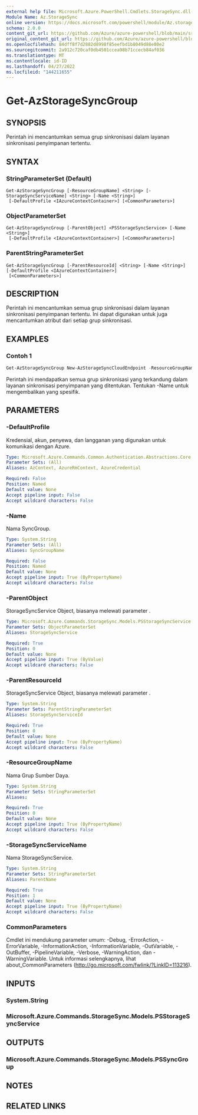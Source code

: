 ```yaml
---
external help file: Microsoft.Azure.PowerShell.Cmdlets.StorageSync.dll-Help.xml
Module Name: Az.StorageSync
online version: https://docs.microsoft.com/powershell/module/Az.storagesync/get-Azstoragesyncgroup
schema: 2.0.0
content_git_url: https://github.com/Azure/azure-powershell/blob/main/src/StorageSync/StorageSync/help/Get-AzStorageSyncGroup.md
original_content_git_url: https://github.com/Azure/azure-powershell/blob/main/src/StorageSync/StorageSync/help/Get-AzStorageSyncGroup.md
ms.openlocfilehash: 84dff8f7d2882d8998f85eefbd1b8049d88e80e2
ms.sourcegitcommit: 2a912c720caf0db4501ccea98b71ccecb84af036
ms.translationtype: MT
ms.contentlocale: id-ID
ms.lasthandoff: 04/27/2022
ms.locfileid: "144211655"
---
```

# Get-AzStorageSyncGroup

## SYNOPSIS
Perintah ini mencantumkan semua grup sinkronisasi dalam layanan sinkronisasi penyimpanan tertentu.

## SYNTAX

### StringParameterSet (Default)
```
Get-AzStorageSyncGroup [-ResourceGroupName] <String> [-StorageSyncServiceName] <String> [-Name <String>]
 [-DefaultProfile <IAzureContextContainer>] [<CommonParameters>]
```

### ObjectParameterSet
```
Get-AzStorageSyncGroup [-ParentObject] <PSStorageSyncService> [-Name <String>]
 [-DefaultProfile <IAzureContextContainer>] [<CommonParameters>]
```

### ParentStringParameterSet
```
Get-AzStorageSyncGroup [-ParentResourceId] <String> [-Name <String>] [-DefaultProfile <IAzureContextContainer>]
 [<CommonParameters>]
```

## DESCRIPTION
Perintah ini mencantumkan semua grup sinkronisasi dalam layanan sinkronisasi penyimpanan tertentu. Ini dapat digunakan untuk juga mencantumkan atribut dari setiap grup sinkronisasi.

## EXAMPLES

### Contoh 1
```powershell
Get-AzStorageSyncGroup New-AzStorageSyncCloudEndpoint -ResourceGroupName "myResourceGroup" -StorageSyncServiceName "myStorageSyncServiceName"
```

Perintah ini mendapatkan semua grup sinkronisasi yang terkandung dalam layanan sinkronisasi penyimpanan yang ditentukan. Tentukan -Name untuk mengembalikan yang spesifik.

## PARAMETERS

### -DefaultProfile
Kredensial, akun, penyewa, dan langganan yang digunakan untuk komunikasi dengan Azure.

```yaml
Type: Microsoft.Azure.Commands.Common.Authentication.Abstractions.Core.IAzureContextContainer
Parameter Sets: (All)
Aliases: AzContext, AzureRmContext, AzureCredential

Required: False
Position: Named
Default value: None
Accept pipeline input: False
Accept wildcard characters: False
```

### -Name
Nama SyncGroup.

```yaml
Type: System.String
Parameter Sets: (All)
Aliases: SyncGroupName

Required: False
Position: Named
Default value: None
Accept pipeline input: True (ByPropertyName)
Accept wildcard characters: False
```

### -ParentObject
StorageSyncService Object, biasanya melewati parameter .

```yaml
Type: Microsoft.Azure.Commands.StorageSync.Models.PSStorageSyncService
Parameter Sets: ObjectParameterSet
Aliases: StorageSyncService

Required: True
Position: 0
Default value: None
Accept pipeline input: True (ByValue)
Accept wildcard characters: False
```

### -ParentResourceId
StorageSyncService Object, biasanya melewati parameter .

```yaml
Type: System.String
Parameter Sets: ParentStringParameterSet
Aliases: StorageSyncServiceId

Required: True
Position: 0
Default value: None
Accept pipeline input: True (ByPropertyName)
Accept wildcard characters: False
```

### -ResourceGroupName
Nama Grup Sumber Daya.

```yaml
Type: System.String
Parameter Sets: StringParameterSet
Aliases:

Required: True
Position: 0
Default value: None
Accept pipeline input: True (ByPropertyName)
Accept wildcard characters: False
```

### -StorageSyncServiceName
Nama StorageSyncService.

```yaml
Type: System.String
Parameter Sets: StringParameterSet
Aliases: ParentName

Required: True
Position: 1
Default value: None
Accept pipeline input: True (ByPropertyName)
Accept wildcard characters: False
```

### CommonParameters
Cmdlet ini mendukung parameter umum: -Debug, -ErrorAction, -ErrorVariable, -InformationAction, -InformationVariable, -OutVariable, -OutBuffer, -PipelineVariable, -Verbose, -WarningAction, dan -WarningVariable. Untuk informasi selengkapnya, lihat about_CommonParameters (http://go.microsoft.com/fwlink/?LinkID=113216).

## INPUTS

### System.String

### Microsoft.Azure.Commands.StorageSync.Models.PSStorageSyncService

## OUTPUTS

### Microsoft.Azure.Commands.StorageSync.Models.PSSyncGroup

## NOTES

## RELATED LINKS

